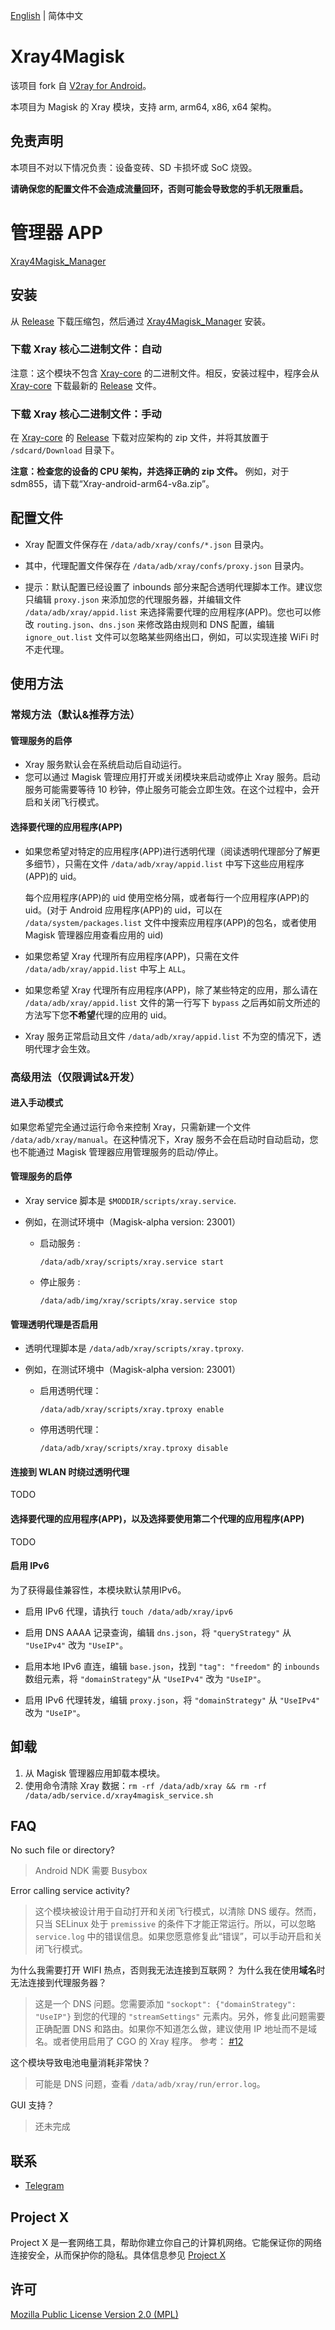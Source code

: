 [English](README.md) | 简体中文

# Xray4Magisk
该项目 fork 自 [V2ray for Android](https://github.com/Magisk-Modules-Repo/v2ray)。

本项目为 Magisk 的 Xray 模块，支持 arm, arm64, x86, x64 架构。


## 免责声明
本项目不对以下情况负责：设备变砖、SD 卡损坏或 SoC 烧毁。

**请确保您的配置文件不会造成流量回环，否则可能会导致您的手机无限重启。**


# 管理器 APP
[Xray4Magisk_Manager](https://github.com/whalechoi/Xray4Magisk_Manager)



## 安装

从 [Release](<https://github.com/Asterisk4Magisk/Xray4Magisk/releases>) 下载压缩包，然后通过 [Xray4Magisk_Manager](https://github.com/whalechoi/Xray4Magisk_Manager) 安装。

### 下载 Xray 核心二进制文件：自动
注意：这个模块不包含 [Xray-core](<https://github.com/XTLS/Xray-core>) 的二进制文件。相反，安装过程中，程序会从 [Xray-core](<https://github.com/XTLS/Xray-core>) 下载最新的 [Release](<https://github.com/XTLS/Xray-core/releases>) 文件。

### 下载 Xray 核心二进制文件：手动
在 [Xray-core](<https://github.com/XTLS/Xray-core>) 的 [Release](<https://github.com/XTLS/Xray-core/releases>) 下载对应架构的 zip 文件，并将其放置于 `/sdcard/Download` 目录下。

**注意：检查您的设备的 CPU 架构，并选择正确的 zip 文件。**
例如，对于 sdm855，请下载“Xray-android-arm64-v8a.zip”。




## 配置文件

- Xray 配置文件保存在 `/data/adb/xray/confs/*.json` 目录内。
- 其中，代理配置文件保存在 `/data/adb/xray/confs/proxy.json` 目录内。

- 提示：默认配置已经设置了 inbounds 部分来配合透明代理脚本工作。建议您只编辑 `proxy.json` 来添加您的代理服务器，并编辑文件 `/data/adb/xray/appid.list` 来选择需要代理的应用程序(APP)。您也可以修改 `routing.json`、`dns.json` 来修改路由规则和 DNS 配置，编辑 `ignore_out.list` 文件可以忽略某些网络出口，例如，可以实现连接 WiFi 时不走代理。




## 使用方法

### 常规方法（默认&推荐方法）

#### 管理服务的启停

- Xray 服务默认会在系统启动后自动运行。
- 您可以通过 Magisk 管理应用打开或关闭模块来启动或停止 Xray 服务。启动服务可能需要等待 10 秒钟，停止服务可能会立即生效。在这个过程中，会开启和关闭飞行模式。



#### 选择要代理的应用程序(APP)

- 如果您希望对特定的应用程序(APP)进行透明代理（阅读透明代理部分了解更多细节），只需在文件 `/data/adb/xray/appid.list` 中写下这些应用程序(APP)的 uid。 

  每个应用程序(APP)的 uid 使用空格分隔，或者每行一个应用程序(APP)的 uid。(对于 Android 应用程序(APP)的 uid，可以在 `/data/system/packages.list` 文件中搜索应用程序(APP)的包名，或者使用 Magisk 管理器应用查看应用的 uid)

- 如果您希望 Xray 代理所有应用程序(APP)，只需在文件 `/data/adb/xray/appid.list` 中写上 `ALL`。

- 如果您希望 Xray 代理所有应用程序(APP)，除了某些特定的应用，那么请在 `/data/adb/xray/appid.list` 文件的第一行写下 `bypass` 之后再如前文所述的方法写下您**不希望**代理的应用的 uid。

- Xray 服务正常启动且文件 `/data/adb/xray/appid.list` 不为空的情况下，透明代理才会生效。


### 高级用法（仅限调试&开发）

#### 进入手动模式

如果您希望完全通过运行命令来控制 Xray，只需新建一个文件 `/data/adb/xray/manual`。在这种情况下，Xray 服务不会在启动时自动启动，您也不能通过 Magisk 管理器应用管理服务的启动/停止。



#### 管理服务的启停

- Xray service 脚本是 `$MODDIR/scripts/xray.service`.

- 例如，在测试环境中（Magisk-alpha version: 23001）

  - 启动服务 : 

    `/data/adb/xray/scripts/xray.service start`

  - 停止服务 :

    `/data/adb/img/xray/scripts/xray.service stop`



#### 管理透明代理是否启用

- 透明代理脚本是 `/data/adb/xray/scripts/xray.tproxy`.

- 例如，在测试环境中（Magisk-alpha version: 23001）

  - 启用透明代理： 

    `/data/adb/xray/scripts/xray.tproxy enable`

  - 停用透明代理：

    `/data/adb/xray/scripts/xray.tproxy disable`


#### 连接到 WLAN 时绕过透明代理
TODO

#### 选择要代理的应用程序(APP)，以及选择要使用第二个代理的应用程序(APP)
TODO

#### 启用 IPv6
为了获得最佳兼容性，本模块默认禁用IPv6。

- 启用 IPv6 代理，请执行 `touch /data/adb/xray/ipv6`

- 启用 DNS AAAA 记录查询，编辑 `dns.json`，将 `"queryStrategy"` 从 `"UseIPv4"` 改为 `"UseIP"`。

- 启用本地 IPv6 直连，编辑 `base.json`，找到 `"tag": "freedom"` 的 `inbounds` 数组元素，将 `"domainStrategy"`从 `"UseIPv4"` 改为 `"UseIP"`。

- 启用 IPv6 代理转发，编辑 `proxy.json`，将 `"domainStrategy"` 从 `"UseIPv4"` 改为 `"UseIP"`。



## 卸载

1. 从 Magisk 管理器应用卸载本模块。
2. 使用命令清除 Xray 数据：`rm -rf /data/adb/xray && rm -rf /data/adb/service.d/xray4magisk_service.sh`



## FAQ
No such file or directory?
> Android NDK 需要 Busybox

Error calling service activity?
> 这个模块被设计用于自动打开和关闭飞行模式，以清除 DNS 缓存。然而，只当 SELinux 处于 `premissive` 的条件下才能正常运行。所以，可以忽略 `service.log` 中的错误信息。如果您愿意修复此“错误”，可以手动开启和关闭飞行模式。

为什么我需要打开 WIFI 热点，否则我无法连接到互联网？
为什么我在使用**域名**时无法连接到代理服务器？
> 这是一个 DNS 问题。您需要添加 `"sockopt": {"domainStrategy": "UseIP"}` 到您的代理的 `"streamSettings"` 元素内。另外，修复此问题需要正确配置 DNS 和路由。如果你不知道怎么做，建议使用 IP 地址而不是域名。或者使用启用了 CGO 的 Xray 程序。 参考： [#12](https://github.com/CerteKim/Xray4Magisk/issues/12)

这个模块导致电池电量消耗非常快？
> 可能是 DNS 问题，查看 `/data/adb/xray/run/error.log`。

GUI 支持？
> 还未完成

## 联系
- [Telegram](https://t.me/AsteriskFactory)

## Project X

Project X 是一套网络工具，帮助你建立你自己的计算机网络。它能保证你的网络连接安全，从而保护你的隐私。具体信息参见 [Project X](https://github.com/XTLS/xray-core)

## 许可

[Mozilla Public License Version 2.0 (MPL)](https://github.com/XTLS/Xray-core/blob/main/LICENSE)
